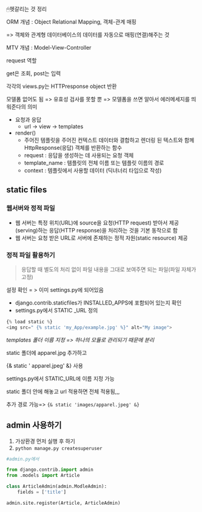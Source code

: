 🖱헷갈리는 것 정리

ORM 개념 : Object Relational Mapping, 객체-관계 매핑

=> 객체와 관계형 데이터베이스의 데이터를 자동으로 매핑(연결)해주는 것

MTV 개념 : Model-View-Controller

request 역할

get은 조회, post는 입력

각각의 views.py는 HTTPresponse object 반환

모델폼 없어도 됨 => 유효성 검사를 못할 뿐 => 모델폼을 쓰면 알아서 에러메세지를 띄워준다의 의미



- 요청과 응답
  - url -> view -> templates
- render()
  - 주어진 템플릿을 주어진 컨텍스트 데이터와 결합하고 렌더링 된 텍스트와 함께 HttpResponse(응답) 객체를 반환하는 함수 
  -  request : 응답을 생성하는 데 사용되는 요청 객체
  -  template_name : 템플릿의 전체 이름 또는 템플릿 이름의 경로
  -  context : 템플릿에서 사용할 데이터 (딕녀너리 타입으로 작성)



## static files

### 웹서버와 정적 파일

- 웹 서버는 특정 위치(URL)에 source을 요청(HTTP request) 받아서 제공(serving)하는 응답(HTTP response)을 처리하는 것을 기본 동작으로 함
- 웹 서버는 요청 받은 URL로 서버에 존재하는 정적 자원(static resource) 제공





### 정적 파일 활용하기

> 응답할 때 별도의 처리 없이 파일 내용을 그대로 보여주면 되는 파일(파일 자체가 고정)

설정 확인 = > 이미 settings.py에 되어있음

- django.contrib.staticfiles가 INSTALLED_APPS에 포함되어 있는지 확인
- settings.py에서 STATIC _URL 정의

```python
{% load static %}
<img src=" {% static 'my_App/example.jpg' %}" alt="My image">
```





*templates 폴더 이름 지정 => 하나의 모듈로 관리되기 때문에 분리*



static 폴더에 apparel.jpg 추가하고

{& static ' apparel.jpeg' &} 사용



settings.py에서 STATIC_URL에 이름 지정 가능

static 폴더 안에 해놓고 url 적용하면 전체 적용됨,,,

추가 경로 가능=> `{& static 'images/apparel.jpeg' &}`





## admin 사용하기

1. 가상환경 먼저 실행 후 하기
2. `python manage.py createsuperuser`



```python
#admin.py에서

from django.contrib.import admin
from .models import Article

class ArticleAdmin(admin.ModleAdmin):
	fields = ['title']

admin.site.register(Article, ArticleAdmin)
```

